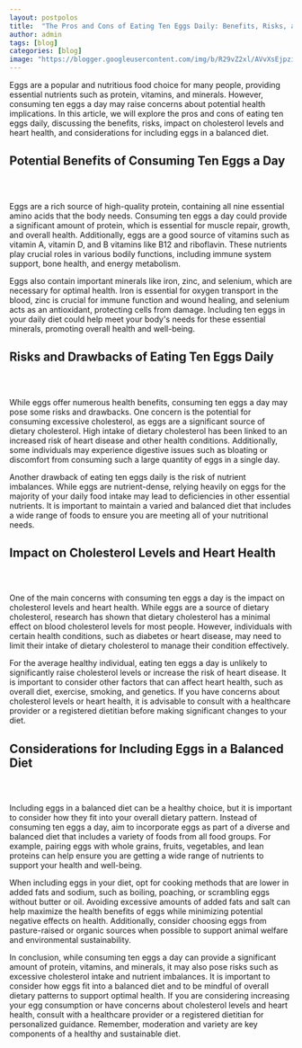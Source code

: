 ```yaml
---
layout: postpolos
title:  "The Pros and Cons of Eating Ten Eggs Daily: Benefits, Risks, and Considerations"
author: admin
tags: [blog]
categories: [blog]
image: "https://blogger.googleusercontent.com/img/b/R29vZ2xl/AVvXsEjpzilun_zgZrULZgbS2aBNE1AAH5SRvh3YLzi1_Omo4VOGjbZugYLuJgcqbA3jiyU8GJ37Y3NVoIz2IGBDaRxNay1mktD2mkMdVSex2-rLDWtn6V27ji95Fva2eX3FNpLRVX2r9RzSCjwezEXaO5CZQwDtGZPSshhmBz0ChPnsnUflsfoV_78pZEmtFYPF/s1600/20240404_201657.jpg"
---
```






<p>Eggs are a popular and nutritious food choice for many people, providing essential nutrients such as protein, vitamins, and minerals. However, consuming ten eggs a day may raise concerns about potential health implications. In this article, we will explore the pros and cons of eating ten eggs daily, discussing the benefits, risks, impact on cholesterol levels and heart health, and considerations for including eggs in a balanced diet.</p>
<h2>Potential Benefits of Consuming Ten Eggs a Day</h2><div class="separator" style="clear: both;"><a href="https://blogger.googleusercontent.com/img/b/R29vZ2xl/AVvXsEi8_vua1NsZmSb_F9Fd4YvefHVP0v5-OpPO5Ja3DkdVkMnjM3MPEV_1SIUbCAE7QJdEYBUh6wnJxZv3vufCzRNWTEEETxIRHXDv2JT6KxRX4Ij5QWSJBHGm5tmVcaBssduS1nIj9Zze7JgsKozbOPYpFIZRRaZK-BnMcL9TSCytTX6s7AG_6JoTsZ2YbR8j/s1600/20240404_201645.jpg" style="display: block; padding: 1em 0; text-align: center; "><img alt="" border="0" data-original-height="474" data-original-width="646" src="https://blogger.googleusercontent.com/img/b/R29vZ2xl/AVvXsEi8_vua1NsZmSb_F9Fd4YvefHVP0v5-OpPO5Ja3DkdVkMnjM3MPEV_1SIUbCAE7QJdEYBUh6wnJxZv3vufCzRNWTEEETxIRHXDv2JT6KxRX4Ij5QWSJBHGm5tmVcaBssduS1nIj9Zze7JgsKozbOPYpFIZRRaZK-BnMcL9TSCytTX6s7AG_6JoTsZ2YbR8j/s1600/20240404_201645.jpg"/></a></div>
<p>Eggs are a rich source of high-quality protein, containing all nine essential amino acids that the body needs. Consuming ten eggs a day could provide a significant amount of protein, which is essential for muscle repair, growth, and overall health. Additionally, eggs are a good source of vitamins such as vitamin A, vitamin D, and B vitamins like B12 and riboflavin. These nutrients play crucial roles in various bodily functions, including immune system support, bone health, and energy metabolism.</p>
<p>Eggs also contain important minerals like iron, zinc, and selenium, which are necessary for optimal health. Iron is essential for oxygen transport in the blood, zinc is crucial for immune function and wound healing, and selenium acts as an antioxidant, protecting cells from damage. Including ten eggs in your daily diet could help meet your body's needs for these essential minerals, promoting overall health and well-being.</p>
<h2>Risks and Drawbacks of Eating Ten Eggs Daily</h2><div class="separator" style="clear: both;"><a href="https://blogger.googleusercontent.com/img/b/R29vZ2xl/AVvXsEh3ItQ8It3k24Ojlkihp7DoNXG1DOPtlJCsgevq5yDvR6zaW9lvmOmivh0t8J8M9SFIUM_U5wXyB5JqfifD9F8paTDQmD22Qf1uvKjIQu7VGQQmZ2C-Iu950ZmjJUIsdcaxTEIm7TCy6jhNvIxaqLw2-GURBQ5SWMYyP6_A-yvdtTJNVl5gigka32Sxd2Hs/s1600/20240404_201634.jpg" style="display: block; padding: 1em 0; text-align: center; "><img alt="" border="0" data-original-height="480" data-original-width="640" src="https://blogger.googleusercontent.com/img/b/R29vZ2xl/AVvXsEh3ItQ8It3k24Ojlkihp7DoNXG1DOPtlJCsgevq5yDvR6zaW9lvmOmivh0t8J8M9SFIUM_U5wXyB5JqfifD9F8paTDQmD22Qf1uvKjIQu7VGQQmZ2C-Iu950ZmjJUIsdcaxTEIm7TCy6jhNvIxaqLw2-GURBQ5SWMYyP6_A-yvdtTJNVl5gigka32Sxd2Hs/s1600/20240404_201634.jpg"/></a></div>
<p>While eggs offer numerous health benefits, consuming ten eggs a day may pose some risks and drawbacks. One concern is the potential for consuming excessive cholesterol, as eggs are a significant source of dietary cholesterol. High intake of dietary cholesterol has been linked to an increased risk of heart disease and other health conditions. Additionally, some individuals may experience digestive issues such as bloating or discomfort from consuming such a large quantity of eggs in a single day.</p>
<p>Another drawback of eating ten eggs daily is the risk of nutrient imbalances. While eggs are nutrient-dense, relying heavily on eggs for the majority of your daily food intake may lead to deficiencies in other essential nutrients. It is important to maintain a varied and balanced diet that includes a wide range of foods to ensure you are meeting all of your nutritional needs.</p>
<h2>Impact on Cholesterol Levels and Heart Health</h2><div class="separator" style="clear: both;"><a href="https://blogger.googleusercontent.com/img/b/R29vZ2xl/AVvXsEiDPPrNnkgE8Mvlm1XkfSw0Db9XwdNoFH0yQ59554ZBwtiJ81TNISJ6XnYHkwhOV4IJEozSXHBQ_pmiu6TZgGk10mSWKOvA4JaalGrIulRcgSpkYzeJL6RIRe0O-wq5qF0ykOo4UDpJPLgSr5L6oFQTuPTpE7W2eAPlhZa8Z1OlCb1w5OvUf8RZhVU-s47A/s1600/20240404_201628.jpg" style="display: block; padding: 1em 0; text-align: center; "><img alt="" border="0" data-original-height="452" data-original-width="678" src="https://blogger.googleusercontent.com/img/b/R29vZ2xl/AVvXsEiDPPrNnkgE8Mvlm1XkfSw0Db9XwdNoFH0yQ59554ZBwtiJ81TNISJ6XnYHkwhOV4IJEozSXHBQ_pmiu6TZgGk10mSWKOvA4JaalGrIulRcgSpkYzeJL6RIRe0O-wq5qF0ykOo4UDpJPLgSr5L6oFQTuPTpE7W2eAPlhZa8Z1OlCb1w5OvUf8RZhVU-s47A/s1600/20240404_201628.jpg"/></a></div>
<p>One of the main concerns with consuming ten eggs a day is the impact on cholesterol levels and heart health. While eggs are a source of dietary cholesterol, research has shown that dietary cholesterol has a minimal effect on blood cholesterol levels for most people. However, individuals with certain health conditions, such as diabetes or heart disease, may need to limit their intake of dietary cholesterol to manage their condition effectively.</p>
<p>For the average healthy individual, eating ten eggs a day is unlikely to significantly raise cholesterol levels or increase the risk of heart disease. It is important to consider other factors that can affect heart health, such as overall diet, exercise, smoking, and genetics. If you have concerns about cholesterol levels or heart health, it is advisable to consult with a healthcare provider or a registered dietitian before making significant changes to your diet.</p>
<h2>Considerations for Including Eggs in a Balanced Diet</h2><div class="separator" style="clear: both;"><a href="https://blogger.googleusercontent.com/img/b/R29vZ2xl/AVvXsEgDE15UjyceftpebEGIjBohr_HrjvIV1WBhy0Tc9EaFN_mzIxFS9e1GlozwME_egG8ZuTRET1QoMUGKcxvlqfVk3Co7WmauCAzdiRwK4g20Xfvv6yOuQNebaQ8qvCdg5ZxUQedeQLZMsyqf2yuor-72c9U83mPhsIVgmnBaQmc-81FlDbzanJRS8m1zUUFa/s1600/20240404_202231.jpg" style="display: block; padding: 1em 0; text-align: center; "><img alt="" border="0" data-original-height="414" data-original-width="738" src="https://blogger.googleusercontent.com/img/b/R29vZ2xl/AVvXsEgDE15UjyceftpebEGIjBohr_HrjvIV1WBhy0Tc9EaFN_mzIxFS9e1GlozwME_egG8ZuTRET1QoMUGKcxvlqfVk3Co7WmauCAzdiRwK4g20Xfvv6yOuQNebaQ8qvCdg5ZxUQedeQLZMsyqf2yuor-72c9U83mPhsIVgmnBaQmc-81FlDbzanJRS8m1zUUFa/s1600/20240404_202231.jpg"/></a></div>
<p>Including eggs in a balanced diet can be a healthy choice, but it is important to consider how they fit into your overall dietary pattern. Instead of consuming ten eggs a day, aim to incorporate eggs as part of a diverse and balanced diet that includes a variety of foods from all food groups. For example, pairing eggs with whole grains, fruits, vegetables, and lean proteins can help ensure you are getting a wide range of nutrients to support your health and well-being.</p>
<p>When including eggs in your diet, opt for cooking methods that are lower in added fats and sodium, such as boiling, poaching, or scrambling eggs without butter or oil. Avoiding excessive amounts of added fats and salt can help maximize the health benefits of eggs while minimizing potential negative effects on health. Additionally, consider choosing eggs from pasture-raised or organic sources when possible to support animal welfare and environmental sustainability.</p>
<p>In conclusion, while consuming ten eggs a day can provide a significant amount of protein, vitamins, and minerals, it may also pose risks such as excessive cholesterol intake and nutrient imbalances. It is important to consider how eggs fit into a balanced diet and to be mindful of overall dietary patterns to support optimal health. If you are considering increasing your egg consumption or have concerns about cholesterol levels and heart health, consult with a healthcare provider or a registered dietitian for personalized guidance. Remember, moderation and variety are key components of a healthy and sustainable diet.</p>




